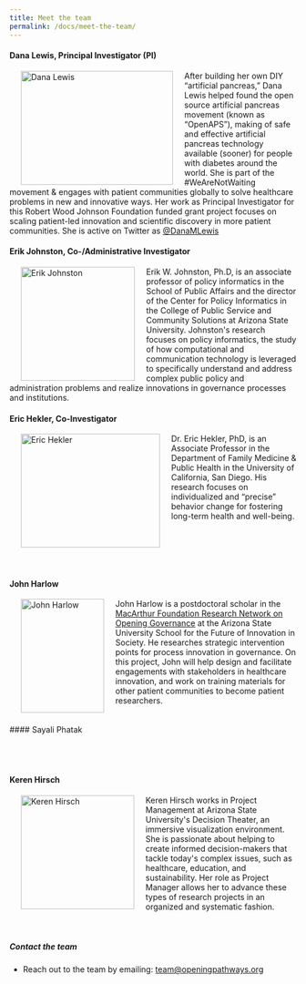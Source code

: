 ```yaml
---
title: Meet the team
permalink: /docs/meet-the-team/
---
```


#### Dana Lewis, Principal Investigator (PI)

<img src="{{site.baseurl}}/img/Dana_Lewis_tulips.JPG" width="267" height="200" align="left" hspace="20" alt="Dana Lewis">
After building her own DIY “artificial pancreas,” Dana Lewis helped found the open source artificial pancreas movement (known as “OpenAPS”), making of safe and effective artificial pancreas technology available (sooner) for people with diabetes around the world. She is part of the #WeAreNotWaiting movement & engages with patient communities globally to solve healthcare problems in new and innovative ways. Her work as Principal Investigator for this Robert Wood Johnson Foundation funded grant project focuses on scaling patient-led innovation and scientific discovery in more patient communities. She is active on Twitter as <a href="http://twitter.com/danamlewis">@DanaMLewis</a>
<br>

#### Erik Johnston, Co-/Administrative Investigator

<img src="{{site.baseurl}}/img/ejohnston.jpg" width="200" height="200" align="left" hspace="20" alt="Erik Johnston"> 

Erik W. Johnston, Ph.D, is an associate professor of policy informatics in the School of Public Affairs and the director of the Center for Policy Informatics in the College of Public Service and Community Solutions at Arizona State University. Johnston's research focuses on policy informatics, the study of how computational and communication technology is leveraged to specifically understand and address complex public policy and administration problems and realize innovations in governance processes and institutions.
<br>

#### Eric Hekler, Co-Investigator

<img src="{{site.baseurl}}/img/ehekler.png" width="244" height="200" align="left" hspace="20" alt="Eric Hekler"> 


Dr. Eric Hekler, PhD, is an Associate Professor in the Department of Family Medicine & Public Health in the University of California, San Diego. His research focuses on individualized and “precise” behavior change for fostering long-term health and well-being.

<br>
<br>
<br>
<br>

#### John Harlow

<img src="{{site.baseurl}}/img/JH_Headshot.jpg" width="146" height="200" align="left" hspace="20" alt="John Harlow"> 
John Harlow is a postdoctoral scholar in the <a href="http://opening-governance.org">MacArthur Foundation Research Network on Opening Governance</a> at the Arizona State University School for the Future of Innovation in Society. He researches strategic intervention points for process innovation in governance. On this project, John will help design and facilitate engagements with stakeholders in healthcare innovation, and work on training materials for other patient communities to become patient researchers.

<br>
<br>
<br>
#### Sayali Phatak




<br>
<br>
<br>
<br>

#### Keren Hirsch

<img src="{{site.baseurl}}/img/kbhirsch.png" width="199" height="200" align="left" hspace="20" alt="Keren Hirsch"> 
Keren Hirsch works in Project Management at Arizona State University's Decision Theater, an immersive visualization environment. She is passionate about helping to create informed decision-makers that tackle today's complex issues, such as healthcare, education, and sustainability. Her role as Project Manager allows her to advance these types of research projects in an organized and systematic fashion.

<br>
<br>
<br>

##### Contact the team

* Reach out to the team by emailing: team@openingpathways.org
